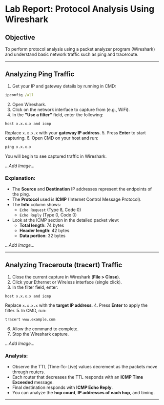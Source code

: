 
# Lab Report: Protocol Analysis Using Wireshark

## Objective

To perform protocol analysis using a packet analyzer program (Wireshark) and understand basic network traffic such as ping and traceroute.

---

## Analyzing Ping Traffic

1. Get your IP and gateway details by running in CMD:

```cmd
ipconfig /all
```

2. Open Wireshark.
3. Click on the network interface to capture from (e.g., WiFi).
4. In the **"Use a filter"** field, enter the following:

```
host x.x.x.x and icmp
```

Replace `x.x.x.x` with your **gateway IP address**.
5. Press **Enter** to start capturing.
6. Open CMD on your host and run:

```cmd
ping x.x.x.x
```

You will begin to see captured traffic in Wireshark.

*...Add Image...*

### Explanation:

- The **Source** and **Destination** IP addresses represent the endpoints of the ping.
- The **Protocol** used is **ICMP** (Internet Control Message Protocol).
- The **Info** column shows:
  - `Echo Request` (Type 8, Code 0)
  - `Echo Reply` (Type 0, Code 0)
- Look at the ICMP section in the detailed packet view:
  - **Total length**: 74 bytes
  - **Header length**: 42 bytes
  - **Data portion**: 32 bytes

*...Add Image...*

---

## Analyzing Traceroute (tracert) Traffic

1. Close the current capture in Wireshark (**File > Close**).
2. Click your Ethernet or Wireless interface (single click).
3. In the filter field, enter:

```
host x.x.x.x and icmp
```

Replace `x.x.x.x` with the **target IP address**.
4. Press **Enter** to apply the filter.
5. In CMD, run:

```cmd
tracert www.example.com
```

6. Allow the command to complete.
7. Stop the Wireshark capture.

*...Add Image...*

### Analysis:

- Observe the TTL (Time-To-Live) values decrement as the packets move through routers.
- Each router that decreases the TTL responds with an **ICMP Time Exceeded** message.
- Final destination responds with **ICMP Echo Reply**.
- You can analyze the **hop count**, **IP addresses of each hop**, and timing.

---
